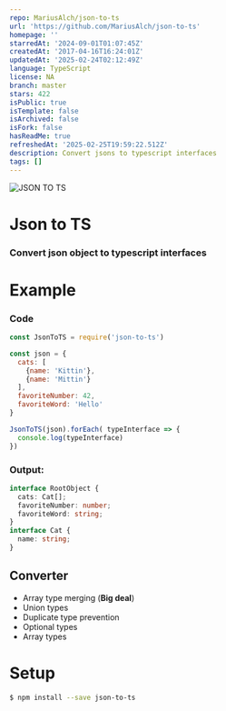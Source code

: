 ```yaml
---
repo: MariusAlch/json-to-ts
url: 'https://github.com/MariusAlch/json-to-ts'
homepage: ''
starredAt: '2024-09-01T01:07:45Z'
createdAt: '2017-04-16T16:24:01Z'
updatedAt: '2025-02-24T02:12:49Z'
language: TypeScript
license: NA
branch: master
stars: 422
isPublic: true
isTemplate: false
isArchived: false
isFork: false
hasReadMe: true
refreshedAt: '2025-02-25T19:59:22.512Z'
description: Convert jsons to typescript interfaces
tags: []
---
```


![JSON TO TS](https://image.ibb.co/fTb60k/icon.png)

# Json to TS

### Convert json object to typescript interfaces

# Example

### Code

```javascript
const JsonToTS = require('json-to-ts')

const json = {
  cats: [
    {name: 'Kittin'},
    {name: 'Mittin'}
  ],
  favoriteNumber: 42,
  favoriteWord: 'Hello'
}

JsonToTS(json).forEach( typeInterface => {
  console.log(typeInterface)
})
```

### Output:

```typescript
interface RootObject {
  cats: Cat[];
  favoriteNumber: number;
  favoriteWord: string;
}
interface Cat {
  name: string;
}
```

## Converter
- Array type merging (**Big deal**)
- Union types
- Duplicate type prevention
- Optional types
- Array types

# Setup

```sh
$ npm install --save json-to-ts
```
